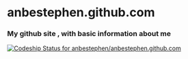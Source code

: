 # anbestephen.github.com

### My github site , with basic information about me

[ ![Codeship Status for anbestephen/anbestephen.github.com](https://codeship.com/projects/596d9ac0-71e2-0133-ceb8-66d99a32fdb3/status?branch=master)](https://codeship.com/projects/117059)
